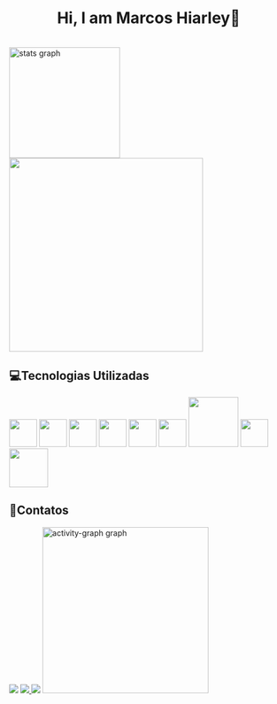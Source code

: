   <h1 align='Center'>Hi, I am Marcos Hiarley👋</h1>
  
  <br>
    <div>
  <img align ='inline' src="https://github-readme-stats.vercel.app/api?username=Hiarleyy&hide_title=false&hide_rank=false&show_icons=true&include_all_commits=true&count_private=true&disable_animations=false&theme=midnight-purple&locale=en&hide_border=false&order=1" height="200" alt="stats graph"/>    
  <img width='350px'src="https://github.com/user-attachments/assets/fbd5626a-fd30-4cae-8e63-64f82c49dc19">  
  </div>
<h2>💻Tecnologias Utilizadas</h2>
  <div align='inline'>
  <img width='50px'src="https://cdn.jsdelivr.net/gh/devicons/devicon/icons/javascript/javascript-original.svg">  
  <img width='50px'src="https://cdn.jsdelivr.net/gh/devicons/devicon@latest/icons/java/java-original-wordmark.svg" />
  <img width='50px'src="https://cdn.jsdelivr.net/gh/devicons/devicon@latest/icons/linux/linux-original.svg"/>
  <img width='50px'src="https://cdn.jsdelivr.net/gh/devicons/devicon@latest/icons/docker/docker-original-wordmark.svg"/> 
  <img width='50px'src="https://cdn.jsdelivr.net/gh/devicons/devicon@latest/icons/python/python-original.svg"/>
  <img width='50px'src="https://cdn.jsdelivr.net/gh/devicons/devicon@latest/icons/cplusplus/cplusplus-original.svg"/>
  <img width='90px'src="https://github.com/Hiarleyy/Hiarleyy/assets/111695591/9fc07607-3048-408d-bd53-5b222b72b196"/>
  <img width='50px'src="https://github.com/Hiarleyy/Hiarleyy/assets/111695591/acbafe7a-8c16-4267-be71-578e4c296742"/>
  <img width='70px'src="https://github.com/user-attachments/assets/f4a217ba-2a11-4e03-ad11-60e4fb420c8a"/>

    
  </div>
    </div>
 <h2 align='left'>📱Contatos</h2>
 <a href ="mailto:marcoshiarley.silva@gmail.com"><img src ="https://img.shields.io/badge/Gmail-D14836?style=for-the-badge&logo=gmail&logoColor=white"/></a>
 <a href ="https://www.instagram.com/hiarley._/"><img src ="https://img.shields.io/badge/Instagram-E4405F?style=for-the-badge&logo=instagram&logoColor=white" >
 </a>
 <a href ="https://www.linkedin.com/in/marcos-hiarley/"><img src ="https://img.shields.io/badge/LinkedIn-0077B5?style=for-the-badge&logo=linkedin&logoColor=white" href="www.linkedin.com/in/marcos-hiarley-1853a7226"/></a>

  <img src="https://github-readme-activity-graph.vercel.app/graph?username=Hiarleyy&radius=16&theme=react&area=true&order=5" height="300" alt="activity-graph graph"/>

</div>


